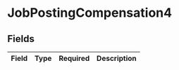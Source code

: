 # JobPostingCompensation4


## Fields

| Field       | Type        | Required    | Description |
| ----------- | ----------- | ----------- | ----------- |